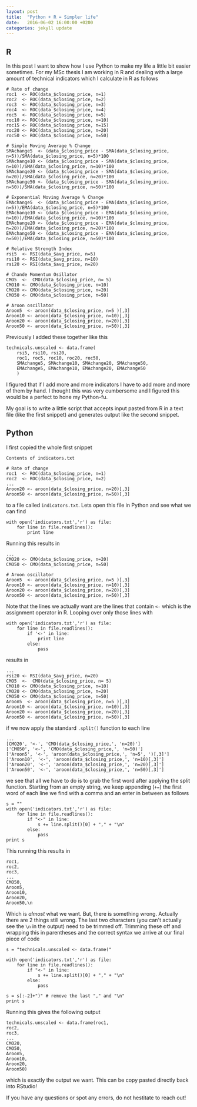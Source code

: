 ```yaml
---
layout: post
title:  "Python + R = Simpler life"
date:   2016-06-02 16:00:00 +0200
categories: jekyll update
---
```


## R 

In this post I want to show how I use Python to make my life a little bit easier
sometimes. For my MSc thesis I am working in R and dealing with a large amount
of technical indicators which I calculate in R as follows

    # Rate of change
    roc1  <- ROC(data_$closing_price, n=1)
    roc2  <- ROC(data_$closing_price, n=2)
    roc3  <- ROC(data_$closing_price, n=3)
    roc4  <- ROC(data_$closing_price, n=4)
    roc5  <- ROC(data_$closing_price, n=5)
    roc10 <- ROC(data_$closing_price, n=10)
    roc15 <- ROC(data_$closing_price, n=15)
    roc20 <- ROC(data_$closing_price, n=20)
    roc50 <- ROC(data_$closing_price, n=50)

    # Simple Moving Average % Change
    SMAchange5  <- (data_$closing_price - SMA(data_$closing_price,
    n=5))/SMA(data_$closing_price, n=5)*100
    SMAchange10 <- (data_$closing_price - SMA(data_$closing_price,
    n=10))/SMA(data_$closing_price, n=10)*100
    SMAchange20 <- (data_$closing_price - SMA(data_$closing_price,
    n=20))/SMA(data_$closing_price, n=20)*100
    SMAchange50 <- (data_$closing_price - SMA(data_$closing_price,
    n=50))/SMA(data_$closing_price, n=50)*100

    # Exponential Moving Average % Change
    EMAchange5  <- (data_$closing_price - EMA(data_$closing_price,
    n=5))/EMA(data_$closing_price, n=5)*100
    EMAchange10 <- (data_$closing_price - EMA(data_$closing_price,
    n=10))/EMA(data_$closing_price, n=10)*100
    EMAchange20 <- (data_$closing_price - EMA(data_$closing_price,
    n=20))/EMA(data_$closing_price, n=20)*100
    EMAchange50 <- (data_$closing_price - EMA(data_$closing_price,
    n=50))/EMA(data_$closing_price, n=50)*100

    # Relative Strength Index
    rsi5  <- RSI(data_$avg_price, n=5)
    rsi10 <- RSI(data_$avg_price, n=10)
    rsi20 <- RSI(data_$avg_price, n=20)

    # Chande Momentum Osillator
    CMO5  <-  CMO(data_$closing_price, n= 5)
    CMO10 <- CMO(data_$closing_price, n=10)
    CMO20 <- CMO(data_$closing_price, n=20)
    CMO50 <- CMO(data_$closing_price, n=50)

    # Aroon oscillator
    Aroon5  <- aroon(data_$closing_price, n=5 )[,3]
    Aroon10 <- aroon(data_$closing_price, n=10)[,3]
    Aroon20 <- aroon(data_$closing_price, n=20)[,3]
    Aroon50 <- aroon(data_$closing_price, n=50)[,3]

Previously I added these together like this 

    technicals.unscaled <- data.frame(
        rsi5, rsi10, rsi20,
        roc1, roc5, roc10, roc20, roc50,
        SMAchange5, SMAchange10, SMAchange20, SMAchange50,
        EMAchange5, EMAchange10, EMAchange20, EMAchange50
        )

I figured that if I add more and more
indicators I have to add more and more of them by hand. I
thought this was very cumbersome and I figured this would be a perfect to hone
my Python-fu.

My goal is to write a little script that accepts input pasted from R in a text
file (like the first snippet) and generates output like the second snippet. 

## Python

I first copied the whole first snippet

    Contents of indicators.txt

    # Rate of change
    roc1  <- ROC(data_$closing_price, n=1)
    roc2  <- ROC(data_$closing_price, n=2)
    ...
    Aroon20 <- aroon(data_$closing_price, n=20)[,3]
    Aroon50 <- aroon(data_$closing_price, n=50)[,3]

to a file called `indicators.txt`. Lets open this file in Python and
see what we can find

    with open('indicators.txt','r') as file:
        for line in file.readlines():
            print line

Running this results in 

    ...
    CMO20 <- CMO(data_$closing_price, n=20)
    CMO50 <- CMO(data_$closing_price, n=50)

    # Aroon oscillator
    Aroon5  <- aroon(data_$closing_price, n=5 )[,3]
    Aroon10 <- aroon(data_$closing_price, n=10)[,3]
    Aroon20 <- aroon(data_$closing_price, n=20)[,3]
    Aroon50 <- aroon(data_$closing_price, n=50)[,3]

Note that the lines we actually want are the lines that contain `<-` which is
the assignment operator in R. Looping over only those lines with 

    with open('indicators.txt','r') as file:
        for line in file.readlines():
            if '<-' in line:
                print line
            else:
                pass

results in 

    ...
    rsi20 <- RSI(data_$avg_price, n=20)
    CMO5  <-  CMO(data_$closing_price, n= 5)
    CMO10 <- CMO(data_$closing_price, n=10)
    CMO20 <- CMO(data_$closing_price, n=20)
    CMO50 <- CMO(data_$closing_price, n=50)
    Aroon5  <- aroon(data_$closing_price, n=5 )[,3]
    Aroon10 <- aroon(data_$closing_price, n=10)[,3]
    Aroon20 <- aroon(data_$closing_price, n=20)[,3]
    Aroon50 <- aroon(data_$closing_price, n=50)[,3]

if we now apply the standard `.split()` function to each line 

    ...
    [CMO20', '<-', 'CMO(data_$closing_price,', 'n=20)']
    ['CMO50', '<-', 'CMO(data_$closing_price,', 'n=50)']
    ['Aroon5', '<-', 'aroon(data_$closing_price,', 'n=5', ')[,3]']
    ['Aroon10', '<-', 'aroon(data_$closing_price,', 'n=10)[,3]']
    ['Aroon20', '<-', 'aroon(data_$closing_price,', 'n=20)[,3]']
    ['Aroon50', '<-', 'aroon(data_$closing_price,', 'n=50)[,3]']

we see that all we have to do is to grab the first word after applying the split
function.  Starting from an empty string, we keep appending (`+=`) the first
word of each line we find with a comma and an enter in between as follows

    s = ""
    with open('indicators.txt','r') as file:
        for line in file.readlines(): 
            if "<-" in line:
                s += line.split()[0] + "," + "\n"
            else:
                pass
    print s

This running this results in

    roc1,
    roc2,
    roc3,
    ...
    CMO50,
    Aroon5,
    Aroon10,
    Aroon20,
    Aroon50,\n
    
Which is _almost_ what we want. But, there is something wrong. Actually
there are 2 things still wrong. The last two characters (you can't actually see
the `\n` in the output) need to be trimmed off. Trimming these off and wrapping
this in parentheses and the correct syntax we arrive at our final piece of code

    s = "technicals.unscaled <- data.frame("

    with open('indicators.txt','r') as file:
        for line in file.readlines(): 
            if "<-" in line:
                s += line.split()[0] + "," + "\n"
            else:
                pass

    s = s[:-2]+")" # remove the last "," and "\n"
    print s

Running this gives the following output 

    technicals.unscaled <- data.frame(roc1,
    roc2,
    roc3,
    ...
    CMO20,
    CMO50,
    Aroon5,
    Aroon10,
    Aroon20,
    Aroon50)

which is exactly the output we want. This can be copy pasted directly back into
RStudio!

If you have any questions or spot any errors, do not hestitate to reach out! 


